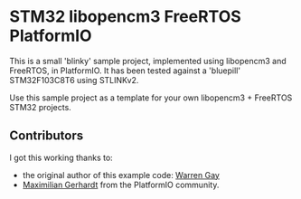 # STM32 libopencm3 FreeRTOS PlatformIO

This is a small 'blinky' sample project, implemented using libopencm3 and FreeRTOS, in PlatformIO.
It has been tested against a 'bluepill' STM32F103C8T6 using STLINKv2.

Use this sample project as a template for your own libopencm3 + FreeRTOS STM32 projects.

## Contributors
I got this working thanks to:
* the original author of this example code: [Warren Gay](https://github.com/ve3wwg)
* [Maximilian Gerhardt](https://github.com/maxgerhardt) from the PlatformIO community.
